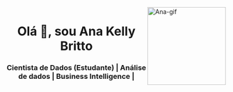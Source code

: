 
<div><img height="180em" align="right" alt="Ana-gif" src="https://i.picasion.com/pic92/67df4d95d360500fc0b302dcab47547c.gif"></div>



<h1 align="center">Olá 👋, sou Ana Kelly Britto</h1>
<h3 align="center">Cientista de Dados (Estudante) | Análise de dados | Business Intelligence |</h3>
